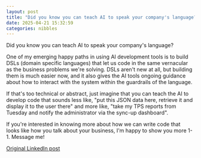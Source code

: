 ```yaml
---
layout: post
title: "Did you know you can teach AI to speak your company's language?"
date: 2025-04-21 15:32:59
categories: nibbles
---
```


Did you know you can teach AI to speak your company's language?

One of my emerging happy paths in using AI development tools is to build DSLs (domain specific languages) that let us code in the same vernacular as the business problems we're solving. DSLs aren't new at all, but building them is much easier now, and it also gives the AI tools ongoing guidance about how to interact with the system within the guardrails of the language.

If that's too technical or abstract, just imagine that you can teach the AI to develop code that sounds less like, "put this JSON data here, retrieve it and display it to the user there" and more like, "take my TPS reports from Tuesday and notify the administrator via the sync-up dashboard".

If you're interested in knowing more about how we can write code that looks like how you talk about your business, I'm happy to show you more 1-1. Message me!

[Original LinkedIn post](https://www.linkedin.com/feed/update/urn%3Ali%3Ashare%3A7320107292207587329)
